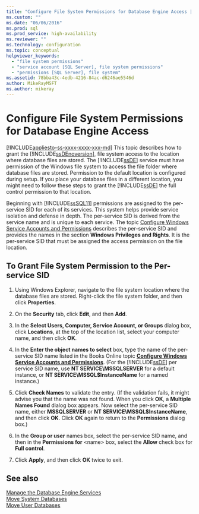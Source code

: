 ```yaml
---
title: "Configure File System Permissions for Database Engine Access | Microsoft Docs"
ms.custom: ""
ms.date: "06/06/2016"
ms.prod: sql
ms.prod_service: high-availability
ms.reviewer: ""
ms.technology: configuration
ms.topic: conceptual
helpviewer_keywords: 
  - "file system permissions"
  - "service account [SQL Server], file system permissions"
  - "permissions [SQL Server], file system"
ms.assetid: 78bba43c-4edb-4216-84ac-d6246ae5546d
author: MikeRayMSFT
ms.author: mikeray
---
```

# Configure File System Permissions for Database Engine Access
[!INCLUDE[appliesto-ss-xxxx-xxxx-xxx-md](../../includes/appliesto-ss-xxxx-xxxx-xxx-md.md)]
  This topic describes how to grant the [!INCLUDE[ssDEnoversion](../../includes/ssdenoversion-md.md)], file system access to the location where database files are stored. The [!INCLUDE[ssDE](../../includes/ssde-md.md)] service must have permission of the Windows file system to access the file folder where database files are stored. Permission to the default location is configured during setup. If you place your database files in a different location, you might need to follow these steps to grant the [!INCLUDE[ssDE](../../includes/ssde-md.md)] the full control permission to that location.  
  
 Beginning with [!INCLUDE[ssSQL11](../../includes/sssql11-md.md)] permissions are assigned to the per-service SID for each of its services. This system helps provide service isolation and defense in depth. The per-service SID is derived from the service name and is unique to each service. The topic [Configure Windows Service Accounts and Permissions](../../database-engine/configure-windows/configure-windows-service-accounts-and-permissions.md) describes the per-service SID and provides the names in the section **Windows Privileges and Rights**. It is the per-service SID that must be assigned the access permission on the file location.  
  
## To Grant File System Permission to the Per-service SID  
  
1.  Using Windows Explorer, navigate to the file system location where the database files are stored. Right-click the file system folder, and then click **Properties**.  
  
2.  On the **Security** tab, click **Edit**, and then **Add**.  
  
3.  In the **Select Users, Computer, Service Account, or Groups** dialog box, click **Locations**, at the top of the location list, select your computer name, and then click **OK**.  
  
4.  In the **Enter the object names to select** box, type the name of the per-service SID name listed in the Books Online topic [**Configure Windows Service Accounts and Permissions**](../../database-engine/configure-windows/configure-windows-service-accounts-and-permissions.md). (For the [!INCLUDE[ssDE](../../includes/ssde-md.md)] per service SID name, use **NT SERVICE\MSSQLSERVER** for a default instance, or **NT SERVICE\MSSQL$InstanceName** for a named instance.)  
  
5.  Click **Check Names** to validate the entry. (If the validation fails, it might advise you that the name was not found. When you click **OK**, a **Multiple Names Found** dialog box appears. Now select the per-service SID name, either **MSSQLSERVER** or **NT SERVICE\MSSQL$InstanceName**, and then click **OK**.  Click **OK** again to return to the **Permissions** dialog box.)   
6.  In the **Group or user** names box, select the per-service SID name, and then in the **Permissions for** \<name> box, select the **Allow** check box for **Full control**.  
  
7. Click **Apply**, and then click **OK** twice to exit.  
  
## See also  
 [Manage the Database Engine Services](../../database-engine/configure-windows/manage-the-database-engine-services.md)   
 [Move System Databases](../../relational-databases/databases/move-system-databases.md)   
 [Move User Databases](../../relational-databases/databases/move-user-databases.md)  
  
  
